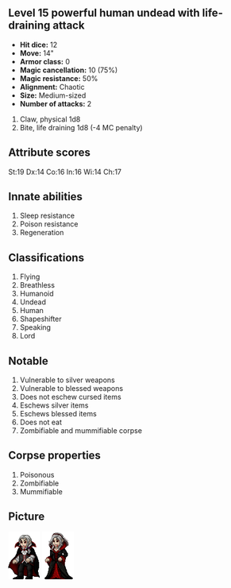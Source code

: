 ## Level 15 powerful human undead with life-draining attack
- **Hit dice:** 12
- **Move:** 14"
- **Armor class:** 0
- **Magic cancellation:** 10 (75%)
- **Magic resistance:** 50%
- **Alignment:** Chaotic
- **Size:** Medium-sized
- **Number of attacks:** 2
1. Claw, physical 1d8
2. Bite, life draining 1d8 (-4 MC penalty)
## Attribute scores
St:19 Dx:14 Co:16 In:16 Wi:14 Ch:17
## Innate abilities
1. Sleep resistance
2. Poison resistance
3. Regeneration
## Classifications
1. Flying
2. Breathless
3. Humanoid
4. Undead
5. Human
6. Shapeshifter
7. Speaking
8. Lord
## Notable
1. Vulnerable to silver weapons
2. Vulnerable to blessed weapons
3. Does not eschew cursed items
4. Eschews silver items
5. Eschews blessed items
6. Does not eat
7. Zombifiable and mummifiable corpse
## Corpse properties
1. Poisonous
2. Zombifiable
3. Mummifiable
## Picture
![Vampire lord](https://github.com/hyvanmielenpelit/GnollHackTileSet/blob/main/Monsters/vampire_lord/vampire_lord.png) ![Vampire lady](https://github.com/hyvanmielenpelit/GnollHackTileSet/blob/main/Monsters/vampire_lord/vampire_lord_female.png)
